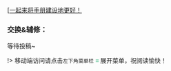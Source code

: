 [[一起来将手册建设地更好！](preface/Sharing_experience.md)

### 交换&辅修：
等待投稿~

!> 移动端访问请点击`左下角菜单栏` <strong><font color="42B983"> ≡ </font> </strong>展开菜单，祝阅读愉快！
<br>